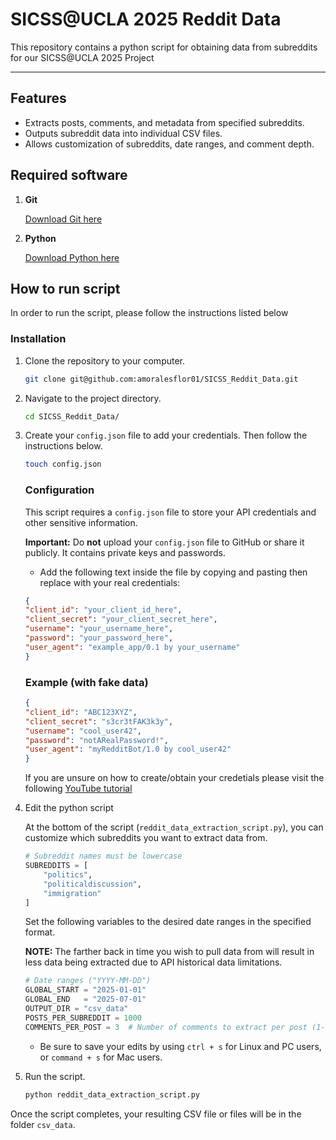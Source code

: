 # SICSS@UCLA 2025 Reddit Data

This repository contains a python script for obtaining data from subreddits for our SICSS@UCLA 2025 Project

---

## Features

- Extracts posts, comments, and metadata from specified subreddits.
- Outputs subreddit data into individual CSV files.
- Allows customization of subreddits, date ranges, and comment depth.

## Required software

1. **Git**

    
    [Download Git here](https://git-scm.com/downloads)
    

1. **Python**

    [Download Python here](https://www.python.org/downloads/)

## How to run script

In order to run the script, please follow the instructions listed below

### Installation

1. Clone the repository to your computer.

    ```bash
    git clone git@github.com:amoralesflor01/SICSS_Reddit_Data.git
    ```

1. Navigate to the project directory.
 
    ```bash
    cd SICSS_Reddit_Data/
    ```

1. Create your `config.json` file to add your credentials. Then follow the instructions below.

    ```bash
    touch config.json
    ```
    ### Configuration

    This script requires a `config.json` file to store your API credentials and other sensitive information. 

    **Important:** Do **not** upload your `config.json` file to GitHub or share it publicly. It contains private keys and passwords.

    - Add the following text inside the file by copying and pasting then replace with your real credentials:

    ```json
    {
    "client_id": "your_client_id_here",
    "client_secret": "your_client_secret_here",
    "username": "your_username_here",
    "password": "your_password_here",
    "user_agent": "example_app/0.1 by your_username"
    }
    ```

    ### Example (with fake data)

    ```json
    {
    "client_id": "ABC123XYZ",
    "client_secret": "s3cr3tFAK3k3y",
    "username": "cool_user42",
    "password": "notARealPassword!",
    "user_agent": "myRedditBot/1.0 by cool_user42"
    }
    ```
    If you are unsure on how to create/obtain your credetials please visit the following [YouTube tutorial](https://www.youtube.com/watch?v=x9boO9x3TDA)

2. Edit the python script

    At the bottom of the script (`reddit_data_extraction_script.py`), you can customize which subreddits you want to extract data from.


    ```python
    # Subreddit names must be lowercase
    SUBREDDITS = [
        "politics", 
        "politicaldiscussion", 
        "immigration"
    ]
    ```

    Set the following variables to the desired date ranges in the specified format.

    **NOTE:** The farther back in time you wish to pull data from will result in less data being extracted due to API historical data limitations.

    ```python
    # Date ranges ("YYYY-MM-DD")
    GLOBAL_START = "2025-01-01" 
    GLOBAL_END   = "2025-07-01"  
    OUTPUT_DIR = "csv_data"
    POSTS_PER_SUBREDDIT = 1000
    COMMENTS_PER_POST = 3  # Number of comments to extract per post (1-10 recommended)
    ```
    - Be sure to save your edits by using `ctrl + s` for Linux and PC users, or `command + s` for Mac users.

1. Run the script.

    ```bash
    python reddit_data_extraction_script.py
    ```

Once the script completes, your resulting CSV file or files will be in the folder `csv_data`.
